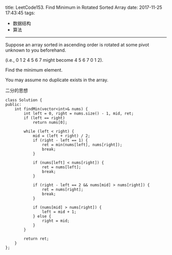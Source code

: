 title: LeetCode153. Find Minimum in Rotated Sorted Array
date: 2017-11-25 17:43:45
tags:
- 数据结构
- 算法
---

Suppose an array sorted in ascending order is rotated at some pivot unknown to you beforehand.

(i.e., 0 1 2 4 5 6 7 might become 4 5 6 7 0 1 2).

Find the minimum element.

You may assume no duplicate exists in the array.


二分的思想

```
class Solution {
public:
    int findMin(vector<int>& nums) {
        int left = 0, right = nums.size() - 1, mid, ret;
        if (left == right)
            return nums[0];
        
        while (left < right) {
            mid = (left + right) / 2;
            if (right - left == 1) {
                ret = min(nums[left], nums[right]);
                break;
            }
            
            if (nums[left] < nums[right]) {
                ret = nums[left];
                break;
            }
            
            if (right - left == 2 && nums[mid] > nums[right]) {
                ret = nums[right];
                break;
            }
            
            if (nums[mid] > nums[right]) {
                left = mid + 1;
            } else {
                right = mid;
            }
        }

        return ret;
    }
};
```